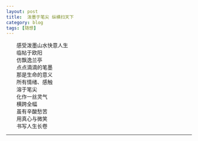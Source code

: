 ```yaml
---
layout: post  
title:  泼墨于笔尖 纵横扫天下  
category: blog  
tags: [随想]  
---
```

&emsp;&emsp;感受泼墨山水快意人生  
&emsp;&emsp;临帖于欧阳  
&emsp;&emsp;仿飘逸兰亭  
&emsp;&emsp;点点滴滴的笔墨  
&emsp;&emsp;那是生命的意义  
&emsp;&emsp;所有情绪、感触  
&emsp;&emsp;溶于笔尖  
&emsp;&emsp;化作一丝灵气  
&emsp;&emsp;横跨全幅  
&emsp;&emsp;虽有辛酸愁苦  
&emsp;&emsp;用真心与微笑  
&emsp;&emsp;书写人生长卷  
- - -
